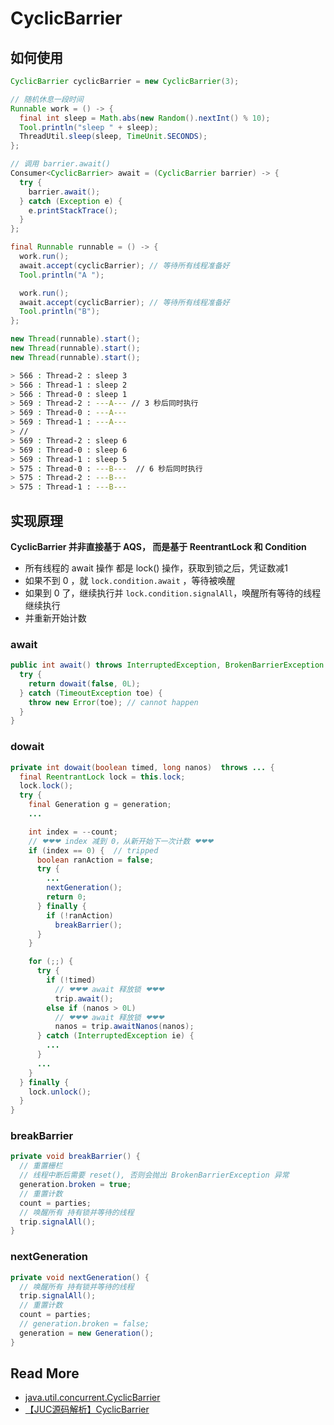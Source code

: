 # CyclicBarrier

## 如何使用

```java
CyclicBarrier cyclicBarrier = new CyclicBarrier(3);

// 随机休息一段时间
Runnable work = () -> {
  final int sleep = Math.abs(new Random().nextInt() % 10);
  Tool.println("sleep " + sleep);
  ThreadUtil.sleep(sleep, TimeUnit.SECONDS);
};

// 调用 barrier.await()
Consumer<CyclicBarrier> await = (CyclicBarrier barrier) -> {
  try {
    barrier.await();
  } catch (Exception e) {
    e.printStackTrace();
  }
};

final Runnable runnable = () -> {
  work.run();
  await.accept(cyclicBarrier); // 等待所有线程准备好
  Tool.println("A ");

  work.run();
  await.accept(cyclicBarrier); // 等待所有线程准备好
  Tool.println("B");
};

new Thread(runnable).start();
new Thread(runnable).start();
new Thread(runnable).start();
```

```bash
> 566 : Thread-2 : sleep 3
> 566 : Thread-1 : sleep 2
> 566 : Thread-0 : sleep 1
> 569 : Thread-2 : ---A--- // 3 秒后同时执行
> 569 : Thread-0 : ---A---
> 569 : Thread-1 : ---A---
> // 
> 569 : Thread-2 : sleep 6
> 569 : Thread-0 : sleep 6
> 569 : Thread-1 : sleep 5
> 575 : Thread-0 : ---B---  // 6 秒后同时执行
> 575 : Thread-2 : ---B---
> 575 : Thread-1 : ---B---
```



## 实现原理

**CyclicBarrier 并非直接基于 AQS， 而是基于 ReentrantLock 和 Condition**

- 所有线程的 await 操作 都是 lock() 操作，获取到锁之后，凭证数减1
- 如果不到 0 ，就 `lock.condition.await` ，等待被唤醒
- 如果到 0 了，继续执行并 `lock.condition.signalAll`，唤醒所有等待的线程继续执行
- 并重新开始计数

### await

```java
public int await() throws InterruptedException, BrokenBarrierException {
  try {
    return dowait(false, 0L);
  } catch (TimeoutException toe) {
    throw new Error(toe); // cannot happen
  }
}
```

### dowait

```java
private int dowait(boolean timed, long nanos)  throws ... {
  final ReentrantLock lock = this.lock;
  lock.lock();
  try {
    final Generation g = generation;
    ...

    int index = --count;
    // ❤❤❤ index 减到 0，从新开始下一次计数 ❤❤❤
    if (index == 0) {  // tripped
      boolean ranAction = false;
      try {
        ...
        nextGeneration();
        return 0;
      } finally {
        if (!ranAction)
          breakBarrier();
      }
    }

    for (;;) {
      try {
        if (!timed)
          // ❤❤❤ await 释放锁 ❤❤❤
          trip.await();
        else if (nanos > 0L)
          // ❤❤❤ await 释放锁 ❤❤❤
          nanos = trip.awaitNanos(nanos);
      } catch (InterruptedException ie) {
        ...
      }
      ...
    }
  } finally {
    lock.unlock();
  }
}
```

### breakBarrier

```java
private void breakBarrier() {
  // 重置栅栏
  // 线程中断后需要 reset(), 否则会抛出 BrokenBarrierException 异常
  generation.broken = true;
  // 重置计数
  count = parties;
  // 唤醒所有 持有锁并等待的线程
  trip.signalAll();
}
```

### nextGeneration

```java
private void nextGeneration() {
  // 唤醒所有 持有锁并等待的线程
  trip.signalAll();
  // 重置计数
  count = parties;
  // generation.broken = false;
  generation = new Generation();
}
```



## Read More

- [java.util.concurrent.CyclicBarrier](https://tool.oschina.net/uploads/apidocs/jdk-zh/java/util/concurrent/CyclicBarrier.html)
- [【JUC源码解析】CyclicBarrier](https://www.cnblogs.com/aniao/p/aniao_cyclicbarrier.html)

